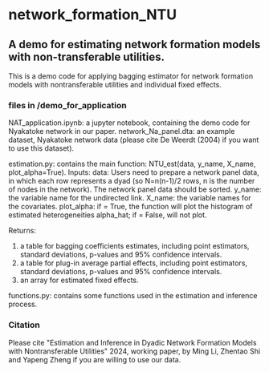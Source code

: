 # network_formation_NTU
## A demo for estimating network formation models with non-transferable utilities.

This is a demo code for applying bagging estimator for network formation models with nontransferable utilities and individual fixed effects.

### files in /demo_for_application
NAT_application.ipynb: a jupyter notebook, containing the demo code for Nyakatoke network in our paper.
network_Na_panel.dta: an example dataset, Nyakatoke network data (please cite De Weerdt (2004) if you want to use this dataset).

estimation.py: contains the main function: NTU_est(data, y_name, X_name, plot_alpha=True). 
Inputs:
data: Users need to prepare a network panel data, in which each row represents a dyad (so N=n(n-1)/2 rows, n is the number of nodes in the network). The network panel data should be sorted.
y_name: the variable name for the undirected link.
X_name: the variable names for the covariates.
plot_alpha: if = True, the function will plot the histogram of estimated heterogeneities alpha_hat; if = False, will not plot.

Returns:
1. a table for bagging coefficients estimates, including point estimators, standard deviations, p-values and 95% confidence intervals.
2. a table for plug-in average partial effects, including point estimators, standard deviations, p-values and 95% confidence intervals.
3. an array for estimated fixed effects.

functions.py: contains some functions used in the estimation and inference process.

### Citation
Please cite
"Estimation and Inference in Dyadic Network Formation Models with Nontransferable Utilities" 2024, working paper, by Ming Li, Zhentao Shi and Yapeng Zheng
if you are willing to use our data.

